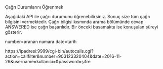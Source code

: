 Çağrı Durumlarını Öğrenmek

Aşağıdaki API ile çağrı durumunu öğrenebilirsiniz. Sonuç size tüm çağrı bilgisini vermektedir. Çağrı bilgisi
kısmında arama bölümünde cevap ANSWERED ise çağrı başarılıdır. Bir önceki basamakta ise konuşulan
süreyi gösterir.

number=aranan numara
date=tarih

https://ipadresi:9999/cgi-bin/autocalls.cgi?action=callfilter&number=903123320404&date=2016-11-
26&username=kullanıcı=&password=şifre

